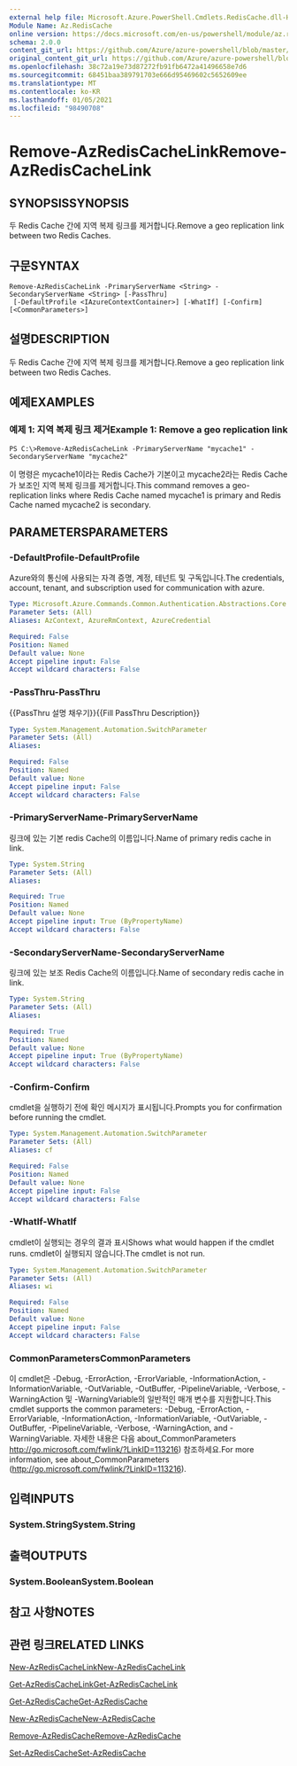 ```yaml
---
external help file: Microsoft.Azure.PowerShell.Cmdlets.RedisCache.dll-Help.xml
Module Name: Az.RedisCache
online version: https://docs.microsoft.com/en-us/powershell/module/az.rediscache/remove-azrediscachelink
schema: 2.0.0
content_git_url: https://github.com/Azure/azure-powershell/blob/master/src/RedisCache/RedisCache/help/Remove-AzRedisCacheLink.md
original_content_git_url: https://github.com/Azure/azure-powershell/blob/master/src/RedisCache/RedisCache/help/Remove-AzRedisCacheLink.md
ms.openlocfilehash: 38c72a19e73d87272fb91fb6472a41496658e7d6
ms.sourcegitcommit: 68451baa389791703e666d95469602c5652609ee
ms.translationtype: MT
ms.contentlocale: ko-KR
ms.lasthandoff: 01/05/2021
ms.locfileid: "98490708"
---
```

# <span data-ttu-id="51372-101">Remove-AzRedisCacheLink</span><span class="sxs-lookup"><span data-stu-id="51372-101">Remove-AzRedisCacheLink</span></span>

## <span data-ttu-id="51372-102">SYNOPSIS</span><span class="sxs-lookup"><span data-stu-id="51372-102">SYNOPSIS</span></span>
<span data-ttu-id="51372-103">두 Redis Cache 간에 지역 복제 링크를 제거합니다.</span><span class="sxs-lookup"><span data-stu-id="51372-103">Remove a geo replication link between two Redis Caches.</span></span>

## <span data-ttu-id="51372-104">구문</span><span class="sxs-lookup"><span data-stu-id="51372-104">SYNTAX</span></span>

```
Remove-AzRedisCacheLink -PrimaryServerName <String> -SecondaryServerName <String> [-PassThru]
 [-DefaultProfile <IAzureContextContainer>] [-WhatIf] [-Confirm] [<CommonParameters>]
```

## <span data-ttu-id="51372-105">설명</span><span class="sxs-lookup"><span data-stu-id="51372-105">DESCRIPTION</span></span>
<span data-ttu-id="51372-106">두 Redis Cache 간에 지역 복제 링크를 제거합니다.</span><span class="sxs-lookup"><span data-stu-id="51372-106">Remove a geo replication link between two Redis Caches.</span></span>

## <span data-ttu-id="51372-107">예제</span><span class="sxs-lookup"><span data-stu-id="51372-107">EXAMPLES</span></span>

### <span data-ttu-id="51372-108">예제 1: 지역 복제 링크 제거</span><span class="sxs-lookup"><span data-stu-id="51372-108">Example 1: Remove a geo replication link</span></span>
```
PS C:\>Remove-AzRedisCacheLink -PrimaryServerName "mycache1" -SecondaryServerName "mycache2"
```

<span data-ttu-id="51372-109">이 명령은 mycache1이라는 Redis Cache가 기본이고 mycache2라는 Redis Cache가 보조인 지역 복제 링크를 제거합니다.</span><span class="sxs-lookup"><span data-stu-id="51372-109">This command removes a geo-replication links where Redis Cache named mycache1 is primary and Redis Cache named mycache2 is secondary.</span></span>

## <span data-ttu-id="51372-110">PARAMETERS</span><span class="sxs-lookup"><span data-stu-id="51372-110">PARAMETERS</span></span>

### <span data-ttu-id="51372-111">-DefaultProfile</span><span class="sxs-lookup"><span data-stu-id="51372-111">-DefaultProfile</span></span>
<span data-ttu-id="51372-112">Azure와의 통신에 사용되는 자격 증명, 계정, 테넌트 및 구독입니다.</span><span class="sxs-lookup"><span data-stu-id="51372-112">The credentials, account, tenant, and subscription used for communication with azure.</span></span>

```yaml
Type: Microsoft.Azure.Commands.Common.Authentication.Abstractions.Core.IAzureContextContainer
Parameter Sets: (All)
Aliases: AzContext, AzureRmContext, AzureCredential

Required: False
Position: Named
Default value: None
Accept pipeline input: False
Accept wildcard characters: False
```

### <span data-ttu-id="51372-113">-PassThru</span><span class="sxs-lookup"><span data-stu-id="51372-113">-PassThru</span></span>
<span data-ttu-id="51372-114">{{PassThru 설명 채우기}}</span><span class="sxs-lookup"><span data-stu-id="51372-114">{{Fill PassThru Description}}</span></span>

```yaml
Type: System.Management.Automation.SwitchParameter
Parameter Sets: (All)
Aliases:

Required: False
Position: Named
Default value: None
Accept pipeline input: False
Accept wildcard characters: False
```

### <span data-ttu-id="51372-115">-PrimaryServerName</span><span class="sxs-lookup"><span data-stu-id="51372-115">-PrimaryServerName</span></span>
<span data-ttu-id="51372-116">링크에 있는 기본 redis Cache의 이름입니다.</span><span class="sxs-lookup"><span data-stu-id="51372-116">Name of primary redis cache in link.</span></span>

```yaml
Type: System.String
Parameter Sets: (All)
Aliases:

Required: True
Position: Named
Default value: None
Accept pipeline input: True (ByPropertyName)
Accept wildcard characters: False
```

### <span data-ttu-id="51372-117">-SecondaryServerName</span><span class="sxs-lookup"><span data-stu-id="51372-117">-SecondaryServerName</span></span>
<span data-ttu-id="51372-118">링크에 있는 보조 Redis Cache의 이름입니다.</span><span class="sxs-lookup"><span data-stu-id="51372-118">Name of secondary redis cache in link.</span></span>

```yaml
Type: System.String
Parameter Sets: (All)
Aliases:

Required: True
Position: Named
Default value: None
Accept pipeline input: True (ByPropertyName)
Accept wildcard characters: False
```

### <span data-ttu-id="51372-119">-Confirm</span><span class="sxs-lookup"><span data-stu-id="51372-119">-Confirm</span></span>
<span data-ttu-id="51372-120">cmdlet을 실행하기 전에 확인 메시지가 표시됩니다.</span><span class="sxs-lookup"><span data-stu-id="51372-120">Prompts you for confirmation before running the cmdlet.</span></span>

```yaml
Type: System.Management.Automation.SwitchParameter
Parameter Sets: (All)
Aliases: cf

Required: False
Position: Named
Default value: None
Accept pipeline input: False
Accept wildcard characters: False
```

### <span data-ttu-id="51372-121">-WhatIf</span><span class="sxs-lookup"><span data-stu-id="51372-121">-WhatIf</span></span>
<span data-ttu-id="51372-122">cmdlet이 실행되는 경우의 결과 표시</span><span class="sxs-lookup"><span data-stu-id="51372-122">Shows what would happen if the cmdlet runs.</span></span>
<span data-ttu-id="51372-123">cmdlet이 실행되지 않습니다.</span><span class="sxs-lookup"><span data-stu-id="51372-123">The cmdlet is not run.</span></span>

```yaml
Type: System.Management.Automation.SwitchParameter
Parameter Sets: (All)
Aliases: wi

Required: False
Position: Named
Default value: None
Accept pipeline input: False
Accept wildcard characters: False
```

### <span data-ttu-id="51372-124">CommonParameters</span><span class="sxs-lookup"><span data-stu-id="51372-124">CommonParameters</span></span>
<span data-ttu-id="51372-125">이 cmdlet은 -Debug, -ErrorAction, -ErrorVariable, -InformationAction, -InformationVariable, -OutVariable, -OutBuffer, -PipelineVariable, -Verbose, -WarningAction 및 -WarningVariable의 일반적인 매개 변수를 지원합니다.</span><span class="sxs-lookup"><span data-stu-id="51372-125">This cmdlet supports the common parameters: -Debug, -ErrorAction, -ErrorVariable, -InformationAction, -InformationVariable, -OutVariable, -OutBuffer, -PipelineVariable, -Verbose, -WarningAction, and -WarningVariable.</span></span> <span data-ttu-id="51372-126">자세한 내용은 다음 about_CommonParameters http://go.microsoft.com/fwlink/?LinkID=113216) 참조하세요.</span><span class="sxs-lookup"><span data-stu-id="51372-126">For more information, see about_CommonParameters (http://go.microsoft.com/fwlink/?LinkID=113216).</span></span>

## <span data-ttu-id="51372-127">입력</span><span class="sxs-lookup"><span data-stu-id="51372-127">INPUTS</span></span>

### <span data-ttu-id="51372-128">System.String</span><span class="sxs-lookup"><span data-stu-id="51372-128">System.String</span></span>

## <span data-ttu-id="51372-129">출력</span><span class="sxs-lookup"><span data-stu-id="51372-129">OUTPUTS</span></span>

### <span data-ttu-id="51372-130">System.Boolean</span><span class="sxs-lookup"><span data-stu-id="51372-130">System.Boolean</span></span>

## <span data-ttu-id="51372-131">참고 사항</span><span class="sxs-lookup"><span data-stu-id="51372-131">NOTES</span></span>

## <span data-ttu-id="51372-132">관련 링크</span><span class="sxs-lookup"><span data-stu-id="51372-132">RELATED LINKS</span></span>

[<span data-ttu-id="51372-133">New-AzRedisCacheLink</span><span class="sxs-lookup"><span data-stu-id="51372-133">New-AzRedisCacheLink</span></span>](./New-AzRedisCacheLink.md)

[<span data-ttu-id="51372-134">Get-AzRedisCacheLink</span><span class="sxs-lookup"><span data-stu-id="51372-134">Get-AzRedisCacheLink</span></span>](./Get-AzRedisCacheLink.md)

[<span data-ttu-id="51372-135">Get-AzRedisCache</span><span class="sxs-lookup"><span data-stu-id="51372-135">Get-AzRedisCache</span></span>](./Get-AzRedisCache.md)

[<span data-ttu-id="51372-136">New-AzRedisCache</span><span class="sxs-lookup"><span data-stu-id="51372-136">New-AzRedisCache</span></span>](./New-AzRedisCache.md)

[<span data-ttu-id="51372-137">Remove-AzRedisCache</span><span class="sxs-lookup"><span data-stu-id="51372-137">Remove-AzRedisCache</span></span>](./Remove-AzRedisCache.md)

[<span data-ttu-id="51372-138">Set-AzRedisCache</span><span class="sxs-lookup"><span data-stu-id="51372-138">Set-AzRedisCache</span></span>](./Set-AzRedisCache.md)